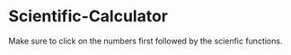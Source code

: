 # Scientific-Calculator
Make sure to click on the numbers first followed by the scienfic functions. 
